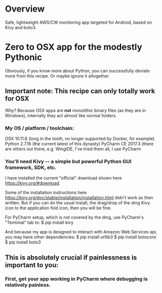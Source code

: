 # Overview
Safe, lightweight AWS/CW monitoring app targeted for Android, based on Kivy and boto3.

# Zero to OSX app for the modestly Pythonic
Obviously, if you know more about Python, you can successfully deviate more from this recipe. Or maybe ignore it altogether.

## Important note: This recipe can only totally work for OSX ##
Why? Because OSX apps are **not** monolithic binary files (as they are in Windows), internally they act almost like normal folders.

### My OS / platform / toolchain: ###
OSX 10.11.6 (long in the tooth, no longer supported by Docker, for example)
Python 2.7.16 (the current latest of this dynasty)
PyCharm CE 2017.3 (there are others out there, e.g. WingIDE, I've tried them all, I use PyCharm

### You'll need Kivy -- a simple but powerful Python GUI framework, SDK, etc. ###
I have installed the current "official" download shown here https://kivy.org/#download.

Some of the installation instructions here https://kivy.org/doc/stable/installation/installation.html didn't work as then written. But if you can do the usual install, the drag/drop of the dmg Kivy icon to the application fold icon, then you will be fine.

For PyCharm setup, which is not covered by the dmg, use PyCharm's "Terminal" tab to:
$ pip install kivy

And because my app is designed to interact with Amazon Web Services api, you may have other dependencies:
$ pip install urllib3
$ pip install botocore
$ pip install boto3

## This is absolutely crucial if painlessness is important to you: ##
### First, get your app working in PyCharm where debugging is relatively painless. ###
